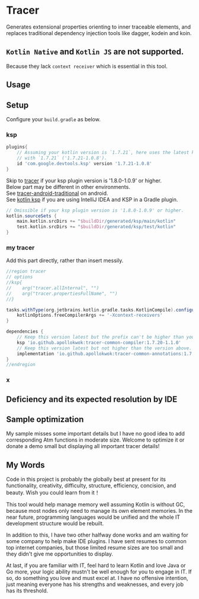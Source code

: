 # Tracer
Generates extensional properties orienting to inner traceable elements, and replaces traditional 
dependency injection tools like dagger, kodein and koin.

## `Kotlin Native` and `Kotlin JS` are not supported.
Because they lack `context receiver` which is essential in this tool.

## Usage


## Setup
Configure your `build.gradle` as below.

### ksp
```groovy
plugins{
    // Assuming your kotlin version is `1.7.21`, here uses the latest ksp plugin version beginning 
    // with `1.7.21` ('1.7.21-1.0.8').  
    id 'com.google.devtools.ksp' version '1.7.21-1.0.8'
}
```

Skip to [tracer](#my-tracer) if your ksp plugin version is '1.8.0-1.0.9' or higher.  
Below part may be different in other environments.  
See [tracer-android-traditional](https://github.com/ApolloKwok/TracerAndroidTraditional) on 
android.  
See [kotlin ksp](https://kotlinlang.org/docs/ksp-quickstart.html#make-ide-aware-of-generated-code)
if you are using IntelliJ IDEA and KSP in a Gradle plugin.  
```groovy
// Omissible if your ksp plugin version is '1.8.0-1.0.9' or higher. 
kotlin.sourceSets {
    main.kotlin.srcDirs += "$buildDir/generated/ksp/main/kotlin"
    test.kotlin.srcDirs += "$buildDir/generated/ksp/test/kotlin"
}
```

### my tracer 
Add this part directly, rather than insert messily. 
```groovy
//region tracer
// options
//ksp{
//    arg("tracer.allInternal", "")
//    arg("tracer.propertiesFullName", "")
//}

tasks.withType(org.jetbrains.kotlin.gradle.tasks.KotlinCompile).configureEach {
    kotlinOptions.freeCompilerArgs += '-Xcontext-receivers'
}

dependencies {
    // Keep this version latest but the prefix can't be higher than your kotlin version. 
    ksp 'io.github.apollokwok:tracer-common-compiler:1.7.20-1.1.0'
    // Keep this version latest but not higher than the version above. 
    implementation 'io.github.apollokwok:tracer-common-annotations:1.7.20-1.1.0'
}
//endregion 
```

### x

## Deficiency and its expected resolution by IDE

## Sample optimization
My sample misses some important details but I have no good idea to add corresponding Atm functions 
in moderate size. Welcome to optimize it or donate a demo small but displaying all important tracer 
details!

## My Words
Code in this project is probably the globally best at present for its functionality, creativity,
difficulty, structure, efficiency, concision, and beauty. Wish you could learn from it！

This tool would help manage memory well assuming Kotlin is without GC, because most nodes only need
to manage its own element memories. In the near future, programming languages would be unified and
the whole IT development structure would be rebuilt.

In addition to this, I have two other halfway done works and am waiting for some company to help make
IDE plugins. I have sent resumes to common top internet companies, but those limited resume sizes are
too small and they didn't give me opportunities to display.

At last, if you are familiar with IT, feel hard to learn Kotlin and love Java or Go more, your logic
ability mustn't be well enough for you to engage in IT. If so, do something you love and must excel
at. I have no offensive intention, just meaning everyone has his strengths and weaknesses, and every
job has its threshold.